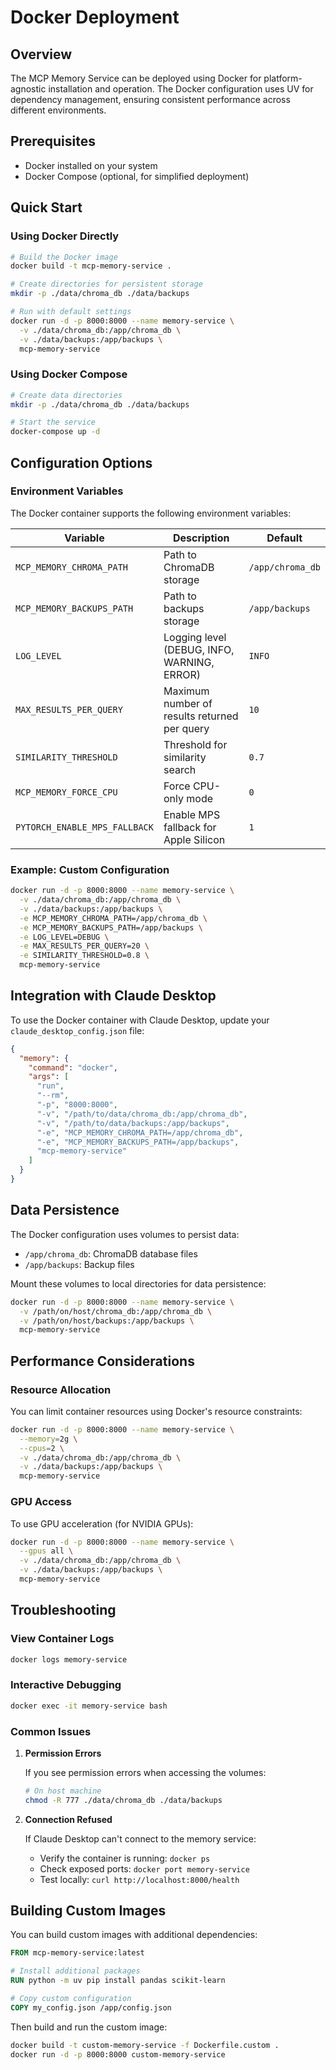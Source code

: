 # Docker Deployment

## Overview

The MCP Memory Service can be deployed using Docker for platform-agnostic installation and operation. The Docker configuration uses UV for dependency management, ensuring consistent performance across different environments.

## Prerequisites

- Docker installed on your system
- Docker Compose (optional, for simplified deployment)

## Quick Start

### Using Docker Directly

```bash
# Build the Docker image
docker build -t mcp-memory-service .

# Create directories for persistent storage
mkdir -p ./data/chroma_db ./data/backups

# Run with default settings
docker run -d -p 8000:8000 --name memory-service \
  -v ./data/chroma_db:/app/chroma_db \
  -v ./data/backups:/app/backups \
  mcp-memory-service
```

### Using Docker Compose

```bash
# Create data directories
mkdir -p ./data/chroma_db ./data/backups

# Start the service
docker-compose up -d
```

## Configuration Options

### Environment Variables

The Docker container supports the following environment variables:

| Variable | Description | Default |
|----------|-------------|--------|
| `MCP_MEMORY_CHROMA_PATH` | Path to ChromaDB storage | `/app/chroma_db` |
| `MCP_MEMORY_BACKUPS_PATH` | Path to backups storage | `/app/backups` |
| `LOG_LEVEL` | Logging level (DEBUG, INFO, WARNING, ERROR) | `INFO` |
| `MAX_RESULTS_PER_QUERY` | Maximum number of results returned per query | `10` |
| `SIMILARITY_THRESHOLD` | Threshold for similarity search | `0.7` |
| `MCP_MEMORY_FORCE_CPU` | Force CPU-only mode | `0` |
| `PYTORCH_ENABLE_MPS_FALLBACK` | Enable MPS fallback for Apple Silicon | `1` |

### Example: Custom Configuration

```bash
docker run -d -p 8000:8000 --name memory-service \
  -v ./data/chroma_db:/app/chroma_db \
  -v ./data/backups:/app/backups \
  -e MCP_MEMORY_CHROMA_PATH=/app/chroma_db \
  -e MCP_MEMORY_BACKUPS_PATH=/app/backups \
  -e LOG_LEVEL=DEBUG \
  -e MAX_RESULTS_PER_QUERY=20 \
  -e SIMILARITY_THRESHOLD=0.8 \
  mcp-memory-service
```

## Integration with Claude Desktop

To use the Docker container with Claude Desktop, update your `claude_desktop_config.json` file:

```json
{
  "memory": {
    "command": "docker",
    "args": [
      "run",
      "--rm",
      "-p", "8000:8000",
      "-v", "/path/to/data/chroma_db:/app/chroma_db",
      "-v", "/path/to/data/backups:/app/backups",
      "-e", "MCP_MEMORY_CHROMA_PATH=/app/chroma_db",
      "-e", "MCP_MEMORY_BACKUPS_PATH=/app/backups",
      "mcp-memory-service"
    ]
  }
}
```

## Data Persistence

The Docker configuration uses volumes to persist data:

- `/app/chroma_db`: ChromaDB database files
- `/app/backups`: Backup files

Mount these volumes to local directories for data persistence:

```bash
docker run -d -p 8000:8000 --name memory-service \
  -v /path/on/host/chroma_db:/app/chroma_db \
  -v /path/on/host/backups:/app/backups \
  mcp-memory-service
```

## Performance Considerations

### Resource Allocation

You can limit container resources using Docker's resource constraints:

```bash
docker run -d -p 8000:8000 --name memory-service \
  --memory=2g \
  --cpus=2 \
  -v ./data/chroma_db:/app/chroma_db \
  -v ./data/backups:/app/backups \
  mcp-memory-service
```

### GPU Access

To use GPU acceleration (for NVIDIA GPUs):

```bash
docker run -d -p 8000:8000 --name memory-service \
  --gpus all \
  -v ./data/chroma_db:/app/chroma_db \
  -v ./data/backups:/app/backups \
  mcp-memory-service
```

## Troubleshooting

### View Container Logs

```bash
docker logs memory-service
```

### Interactive Debugging

```bash
docker exec -it memory-service bash
```

### Common Issues

1. **Permission Errors**
   
   If you see permission errors when accessing the volumes:
   
   ```bash
   # On host machine
   chmod -R 777 ./data/chroma_db ./data/backups
   ```

2. **Connection Refused**
   
   If Claude Desktop can't connect to the memory service:
   
   - Verify the container is running: `docker ps`
   - Check exposed ports: `docker port memory-service`
   - Test locally: `curl http://localhost:8000/health`

## Building Custom Images

You can build custom images with additional dependencies:

```dockerfile
FROM mcp-memory-service:latest

# Install additional packages
RUN python -m uv pip install pandas scikit-learn

# Copy custom configuration
COPY my_config.json /app/config.json
```

Then build and run the custom image:

```bash
docker build -t custom-memory-service -f Dockerfile.custom .
docker run -d -p 8000:8000 custom-memory-service
```
